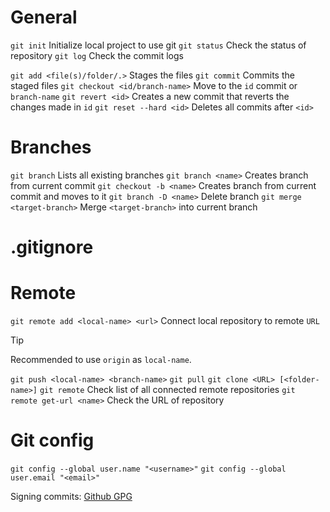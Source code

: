 
# General
`git init` Initialize local project to use git
`git status` Check the status of repository
`git log` Check the commit logs


`git add <file(s)/folder/.>` Stages the files
`git commit` Commits the staged files
`git checkout <id/branch-name>` Move to the `id` commit or `branch-name`
`git revert <id>` Creates a new commit that reverts the changes made in `id`
`git reset --hard <id>` Deletes all commits after `<id>`

# Branches

`git branch` Lists all existing branches
`git branch <name>` Creates branch from current commit
`git checkout -b <name>` Creates branch from current commit and moves to it
`git branch -D <name>` Delete branch
`git merge <target-branch>` Merge `<target-branch>` into current branch
# .gitignore

# Remote

`git remote add <local-name> <url>` Connect local repository to remote `URL`

> [!TIP]
> Recommended to use `origin` as `local-name`.

`git push <local-name> <branch-name>`
`git pull`
`git clone <URL> [<folder-name>]`
`git remote` Check list of all connected remote repositories
`git remote get-url <name>` Check the URL of repository
# Git config

`git config --global user.name "<username>"`
`git config --global user.email "<email>"`

Signing commits: [Github GPG](https://docs.github.com/en/authentication/managing-commit-signature-verification/telling-git-about-your-signing-key)
